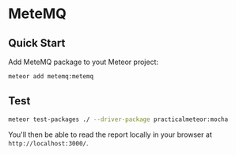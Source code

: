 # MeteMQ

## Quick Start
Add MeteMQ package to yout Meteor project:

```bash
meteor add metemq:metemq
```

## Test

```bash
meteor test-packages ./ --driver-package practicalmeteor:mocha
```

You'll then be able to read the report locally in your browser at
`http://localhost:3000/`.
